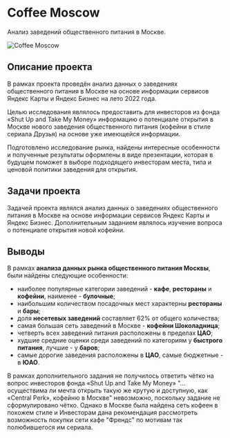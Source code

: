 # Coffee Moscow

Анализ заведений общественного питания в Москве.

![Coffee Moscow](https://github.com/cat-hair-on-my-pants/Student_projects/assets/121228383/ec2661ee-258b-470f-9023-99bf93c7586c)

## Описание проекта

В рамках проекта проведён анализ данных о заведениях общественного питания в Москве на основе информации сервисов Яндекс Карты и Яндекс Бизнес на лето 2022 года.

Целью исследования являлось предоставить для инвесторов из фонда «Shut Up and Take My Money» информацию о потенциале открытия в Москве нового заведения общественного питания (кофейни в стиле сериала Друзья) на основе уже имеющейся информации.

Подготовлено исследование рынка, найдены интересные особенности и полученные результаты оформлены в виде презентации, которая в будущем поможет в выборе подходящего инвесторам места, типа и ценовой политики заведения для открытия.

## Задачи проекта

Задачей проекта являлся анализ данных о заведениях общественного питания в Москве на основе информации сервисов Яндекс Карты и Яндекс Бизнес. Дополнительным заданием являлось изучение вопроса о потенциале открытия новой кофейни.

## Выводы

В рамках __анализа данных рынка общественного питания Москвы__, были найдены следующие особенности:

* наиболее популярные категории заведений - __кафе__, __рестораны__ и __кофейни__, наименее - __булочные__;
* наибольшим количеством посадочных мест характерны __рестораны__ и __бары__;
* доля __несетевых заведений__ составляет 62% от общего количества;
* самая большая сеть заведений в Москве - __кофейни Шоколадница__;
* четверть всех заведений питания расположены в пределах __ЦАО__;
* худшие средние оценки среди заведений по категориям у __быстрого питания__, лучшие - у __баров__;
* самые дорогие заведения расположены в __ЦАО__, самые бюджетные - в __ЮАО__. 


В рамках дополнительного задания не получилось ответить чётко на вопрос инвесторов фонда «Shut Up and Take My Money» "... осуществима ли мечта открыть такую же крутую и доступную, как «Central Perk», кофейню в Москве" невозможно, поскольку задание не сформулировано чётко. Однако в Москве была найдена сеть кофеен в похожем стиле и Инвесторам дана рекомендация рассмотреть возможность покупки сети кафе "Френдс" по мотивам так полюбившегося им сериала.
